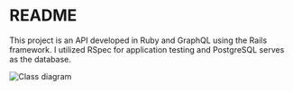 # README

This project is an API developed in Ruby and GraphQL using the Rails framework. I utilized RSpec for application testing and PostgreSQL serves as the database.

![Class diagram](https://github.com/gabrielZZ231/api_survey/assets/52945665/cf12b8c5-a19f-42fc-b703-8d1db4780511)

